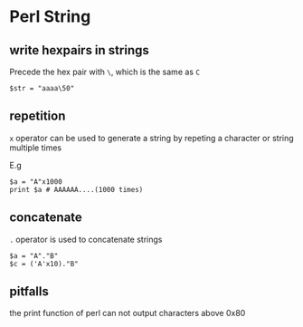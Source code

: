 # Perl String

## write hexpairs in strings

Precede the hex pair with `\`, which is the same as `C`

```
$str = "aaaa\50"
```

## repetition

`x` operator can be used to generate a string by repeting a character or string
multiple times

E.g

```
$a = "A"x1000
print $a # AAAAAA....(1000 times)
```


## concatenate

`.` operator is used to concatenate strings

```
$a = "A"."B"
$c = ('A'x10)."B"
```


## pitfalls

the print function of perl can not output characters above 0x80
